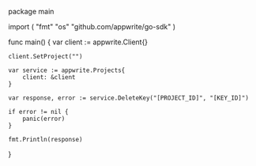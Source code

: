 package main

import (
    "fmt"
    "os"
    "github.com/appwrite/go-sdk"
)

func main() {
    var client := appwrite.Client{}

    client.SetProject("")

    var service := appwrite.Projects{
        client: &client
    }

    var response, error := service.DeleteKey("[PROJECT_ID]", "[KEY_ID]")

    if error != nil {
        panic(error)
    }

    fmt.Println(response)
}
